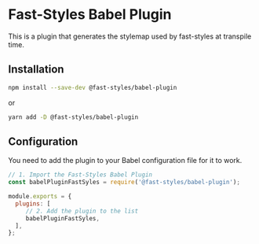 # Fast-Styles Babel Plugin

This is a plugin that generates the stylemap used by fast-styles at transpile time.


## Installation

```sh
npm install --save-dev @fast-styles/babel-plugin
```

or 

```sh
yarn add -D @fast-styles/babel-plugin
```

## Configuration

You need to add the plugin to your Babel configuration file for it to work.

```js
// 1. Import the Fast-Styles Babel Plugin
const babelPluginFastSyles = require('@fast-styles/babel-plugin');

module.exports = {
  plugins: [
     // 2. Add the plugin to the list
     babelPluginFastSyles,
  ],
};

```
